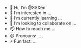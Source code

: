 - 👋 Hi, I’m @SSXen
- 👀 I’m interested in ...
- 🌱 I’m currently learning ...
- 💞️ I’m looking to collaborate on ...
- 📫 How to reach me ...
- 😄 Pronouns: ...
- ⚡ Fun fact: ...

<!---
SSXen/SSXen is a ✨ special ✨ repository because its `README.md` (this file) appears on your GitHub profile.
You can click the Preview link to take a look at your changes.
--->
